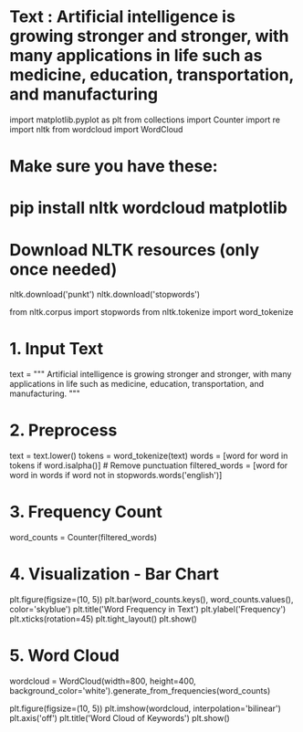 # Text : Artificial intelligence is growing stronger and stronger, with many applications in life such as medicine, education, transportation, and manufacturing
import matplotlib.pyplot as plt
from collections import Counter
import re
import nltk
from wordcloud import WordCloud

# Make sure you have these:
# pip install nltk wordcloud matplotlib

# Download NLTK resources (only once needed)
nltk.download('punkt')
nltk.download('stopwords')

from nltk.corpus import stopwords
from nltk.tokenize import word_tokenize

# 1. Input Text
text = """
Artificial intelligence is growing stronger and stronger, with many applications in life such as medicine, education, transportation, and manufacturing.
"""

# 2. Preprocess
text = text.lower()
tokens = word_tokenize(text)
words = [word for word in tokens if word.isalpha()]  # Remove punctuation
filtered_words = [word for word in words if word not in stopwords.words('english')]

# 3. Frequency Count
word_counts = Counter(filtered_words)

# 4. Visualization - Bar Chart
plt.figure(figsize=(10, 5))
plt.bar(word_counts.keys(), word_counts.values(), color='skyblue')
plt.title('Word Frequency in Text')
plt.ylabel('Frequency')
plt.xticks(rotation=45)
plt.tight_layout()
plt.show()

# 5. Word Cloud
wordcloud = WordCloud(width=800, height=400, background_color='white').generate_from_frequencies(word_counts)

plt.figure(figsize=(10, 5))
plt.imshow(wordcloud, interpolation='bilinear')
plt.axis('off')
plt.title('Word Cloud of Keywords')
plt.show()
